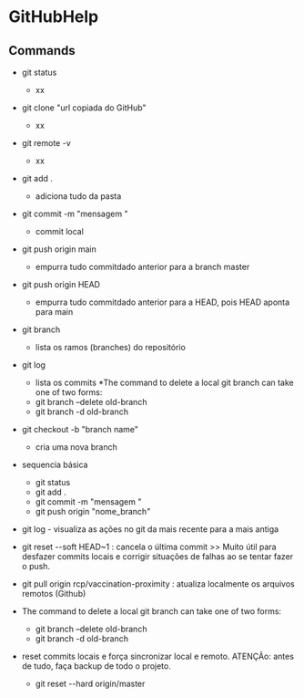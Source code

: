 # GitHubHelp 
## Commands
* git status
  - xx
* git clone "url copiada do GitHub"
  - xx
* git remote -v 
  - xx
* git add . 
  - adiciona tudo da pasta 
* git commit -m "mensagem "
  - commit local 
* git push origin main 
  - empurra tudo commitdado anterior para a branch master 
* git push origin HEAD 
  - empurra tudo commitdado anterior para a HEAD, pois HEAD aponta para main
* git branch
  - lista os ramos (branches) do repositório
* git log
  - lista os commits
*The command to delete a local git branch can take one of two forms:
  - git branch –delete old-branch
  - git branch -d old-branch
    
* git checkout -b "branch name"
  - cria uma nova branch
  
* sequencia básica
  - git status 
  - git add .
  - git commit -m "mensagem "
  - git push origin "nome_branch"
  
* git log - visualiza as ações no git da mais recente para a mais antiga

* git reset --soft HEAD~1 : cancela o última commit >> Muito útil para desfazer commits locais e corrigir situações de falhas ao se tentar fazer o push.

* git pull origin rcp/vaccination-proximity  : atualiza localmente os arquivos remotos (Github)

* The command to delete a local git branch can take one of two forms:
  - git branch –delete old-branch
  - git branch -d old-branch

* reset commits locais e força sincronizar local e remoto. ATENÇÃo: antes de tudo, faça backup de todo o projeto.
  - git reset --hard origin/master
